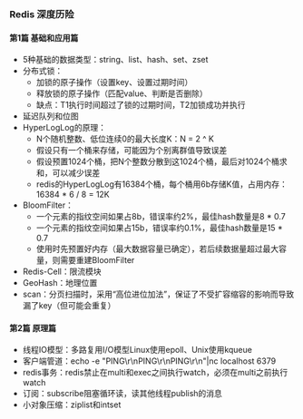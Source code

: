 ### Redis 深度历险

#### 第1篇 基础和应用篇
* 5种基础的数据类型：string、list、hash、set、zset
* 分布式锁：
  * 加锁的原子操作（设置key、设置过期时间）
  * 释放锁的原子操作（匹配value、判断是否删除）
  * 缺点：T1执行时间超过了锁的过期时间，T2加锁成功并执行
* 延迟队列和位图
* HyperLogLog的原理：
  * N个随机整数、低位连续0的最大长度K：N = 2 ^ K
  * 假设只有一个桶来存储，可能因为个别离群值导致误差
  * 假设预置1024个桶，把N个整数分散到这1024个桶，最后对1024个桶求和，可以减少误差
  * redis的HyperLogLog有16384个桶，每个桶用6b存储K值，占用内存：16384 * 6 / 8 = 12K
* BloomFilter：
  * 一个元素的指纹空间如果占8b，错误率约2%，最佳hash数量是8 * 0.7
  * 一个元素的指纹空间如果占15b，错误率约0.1%，最佳hash数量是15 * 0.7
  * 使用时先预置好内存（最大数据容量已确定），若后续数据量超过最大容量，则需要重建BloomFilter
* Redis-Cell：限流模块
* GeoHash：地理位置
* scan：分页扫描时，采用“高位进位加法”，保证了不受扩容缩容的影响而导致漏了key（但可能会重复）

#### 第2篇 原理篇
* 线程IO模型：多路复用I/O模型Linux使用epoll、Unix使用kqueue
* 客户端管道：echo -e "PING\r\nPING\r\nPING\r\n"|nc localhost 6379
* redis事务：redis禁止在multi和exec之间执行watch，必须在multi之前执行watch
* 订阅：subscribe阻塞循环读，读其他线程publish的消息
* 小对象压缩：ziplist和intset